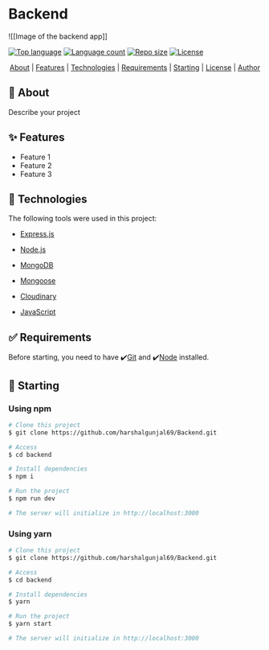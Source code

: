 <!-- markdownlint-disable MD033 -->
# Backend

![[Image of the backend app]]  

[![Top language](https://img.shields.io/github/languages/top/harshalgunjal69/backend?color=56BEB8)](https://github.com/harshalgunjal69/backend)
[![Language count](https://img.shields.io/github/languages/count/harshalgunjal69/backend?color=56BEB8)](https://github.com/harshalgunjal69/backend)
[![Repo size](https://img.shields.io/github/repo-size/harshalgunjal69/backend?color=56BEB8)](https://github.com/harshalgunjal69/backend)
[![License](https://img.shields.io/github/license/harshalgunjal69/backend?color=56BEB8)](https://github.com/harshalgunjal69/backend)

<p align="center">
  <a href="#🎯-about">About</a> |
  <a href="#✨-features">Features</a> |
  <a href="#🚀-technologies">Technologies</a> |
  <a href="#✅-requirements">Requirements</a> |
  <a href="#🏁-starting">Starting</a> |
  <a href="#license">License</a> |
  <a href="https://github.com/harshalgunjal69" target="_blank">Author</a>
</p>

## 🎯 About

Describe your project

## ✨ Features

* Feature 1
* Feature 2
* Feature 3

## 🚀 Technologies

The following tools were used in this project:

* [Express.js](https://expressjs.com/)

* [Node.js](https://nodejs.org/en/)

* [MongoDB](https://www.mongodb.com/)

* [Mongoose](https://mongoosejs.com/)

* [Cloudinary](https://cloudinary.com/)

* [JavaScript](https://developer.mozilla.org/en-US/docs/Web/JavaScript)

## ✅ Requirements

Before starting, you need to have ✔️[Git](https://git-scm.com) and ✔️[Node](https://nodejs.org/en/) installed.

## 🏁 Starting

### Using npm

```bash
# Clone this project
$ git clone https://github.com/harshalgunjal69/Backend.git

# Access
$ cd backend

# Install dependencies
$ npm i

# Run the project
$ npm run dev

# The server will initialize in http://localhost:3000
```

### Using yarn

```bash
# Clone this project
$ git clone https://github.com/harshalgunjal69/Backend.git

# Access
$ cd backend

# Install dependencies
$ yarn

# Run the project
$ yarn start

# The server will initialize in http://localhost:3000
```

